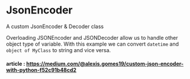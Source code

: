 # JsonEncoder
A custom JsonEncoder &amp; Decoder class

Overloading JSONEncoder and JSONDecoder allow us to handle other object type of variable.
With this example we can convert `datetime` and `object of MyClass` to string and vice versa.


#### article : https://medium.com/@alexis.gomes19/custom-json-encoder-with-python-f52c91b48cd2 